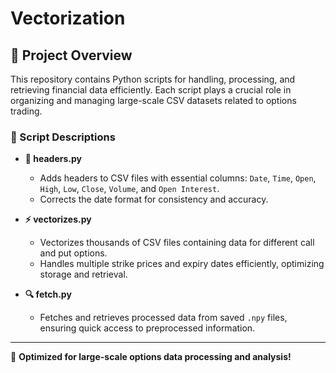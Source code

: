 # Vectorization
## 📌 Project Overview

This repository contains Python scripts for handling, processing, and retrieving financial data efficiently. Each script plays a crucial role in organizing and managing large-scale CSV datasets related to options trading.

### 📂 Script Descriptions

- **📝 headers.py**  
  - Adds headers to CSV files with essential columns: `Date`, `Time`, `Open`, `High`, `Low`, `Close`, `Volume`, and `Open Interest`.  
  - Corrects the date format for consistency and accuracy.

- **⚡ vectorizes.py**  
  - Vectorizes thousands of CSV files containing data for different call and put options.  
  - Handles multiple strike prices and expiry dates efficiently, optimizing storage and retrieval.

- **🔍 fetch.py**  
  - Fetches and retrieves processed data from saved `.npy` files, ensuring quick access to preprocessed information.

---

🚀 **Optimized for large-scale options data processing and analysis!**
